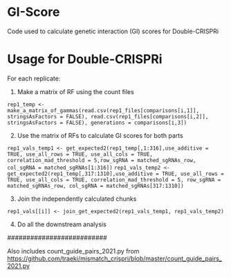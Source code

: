 # GI-Score
Code used to calculate genetic interaction (GI) scores for Double-CRISPRi

# Usage for Double-CRISPRi
For each replicate:

1) Make a matrix of RF using the count files

```rep1_temp <- make_a_matrix_of_gammas(read.csv(rep1_files[comparisons[i,1]], stringsAsFactors = FALSE), read.csv(rep1_files[comparisons[i,2]], stringsAsFactors = FALSE), generations = comparisons[i,3])```
   
2) Use the matrix of RFs to calculate GI scores for both parts

```rep1_vals_temp1 <- get_expected2(rep1_temp[,1:316],use_additive = TRUE, use_all_rows = TRUE, use_all_cols = TRUE, correlation_mad_threshold = 5,row_sgRNA = matched_sgRNAs_row, col_sgRNA = matched_sgRNAs[1:316])```
```rep1_vals_temp2 <- get_expected2(rep1_temp[,317:1310],use_additive = TRUE, use_all_rows = TRUE, use_all_cols = TRUE, correlation_mad_threshold = 5, row_sgRNA = matched_sgRNAs_row, col_sgRNA = matched_sgRNAs[317:1310])```

3) Join the independently calculated chunks

```rep1_vals[[i]] <- join_get_expected2(rep1_vals_temp1, rep1_vals_temp2)```

4) Do all the downstream analysis

##########################

Also includes count_guide_pairs_2021.py from https://github.com/traeki/mismatch_crispri/blob/master/count_guide_pairs_2021.py

